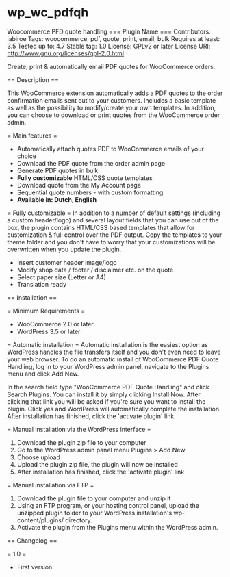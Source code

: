 # wp_wc_pdfqh
Woocommerce PFD quote handling
=== Plugin Name ===
Contributors: jabiroe
Tags: woocommerce, pdf, quote, print, email, bulk
Requires at least: 3.5
Tested up to: 4.7
Stable tag: 1.0
License: GPLv2 or later
License URI: http://www.gnu.org/licenses/gpl-2.0.html

Create, print & automatically email PDF quotes for WooCommerce orders.

== Description ==

This WooCommerce extension automatically adds a PDF quotes to the order confirmation emails sent out to your customers. Includes a basic template as well as the possibility to modify/create your own templates. In addition, you can choose to download or print quotes from the WooCommerce order admin.

= Main features =
* Automatically attach quotes PDF to WooCommerce emails of your choice
* Download the PDF quote from the order admin page
* Generate PDF quotes in bulk
* **Fully customizable** HTML/CSS quote templates
* Download quote from the My Account page
* Sequential quote numbers - with custom formatting
* **Available in:  Dutch, English**

= Fully customizable =
In addition to a number of default settings (including a custom header/logo) and several layout fields that you can use out of the box, the plugin contains HTML/CSS based templates that allow for customization & full control over the PDF output. Copy the templates to your theme folder and you don't have to worry that your customizations will be overwritten when you update the plugin.

* Insert customer header image/logo
* Modify shop data / footer / disclaimer etc. on the quote
* Select paper size (Letter or A4)
* Translation ready

== Installation ==

= Minimum Requirements =

* WooCommerce 2.0 or later
* WordPress 3.5 or later

= Automatic installation =
Automatic installation is the easiest option as WordPress handles the file transfers itself and you don't even need to leave your web browser. To do an automatic install of WooCommerce PDF Quote Handling, log in to your WordPress admin panel, navigate to the Plugins menu and click Add New.

In the search field type "WooCommerce PDF Quote Handling" and click Search Plugins. You can install it by simply clicking Install Now. After clicking that link you will be asked if you're sure you want to install the plugin. Click yes and WordPress will automatically complete the installation. After installation has finished, click the 'activate plugin' link.

= Manual installation via the WordPress interface =
1. Download the plugin zip file to your computer
2. Go to the WordPress admin panel menu Plugins > Add New
3. Choose upload
4. Upload the plugin zip file, the plugin will now be installed
5. After installation has finished, click the 'activate plugin' link

= Manual installation via FTP =
1. Download the plugin file to your computer and unzip it
2. Using an FTP program, or your hosting control panel, upload the unzipped plugin folder to your WordPress installation's wp-content/plugins/ directory.
3. Activate the plugin from the Plugins menu within the WordPress admin.

== Changelog ==

= 1.0 =
* First version
